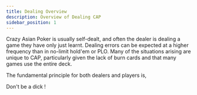 ```yaml
---
title: Dealing Overview
description: Overview of Dealing CAP
sidebar_position: 1
---
```


Crazy Asian Poker is usually self-dealt, and often the dealer is dealing
a game they have only just learnt. Dealing errors can be expected at a
higher frequency than in no-limit hold'em or PLO. Many of the situations
arising are unique to CAP, particularly given the lack of burn cards and
that many games use the entire deck.

The fundamental principle for both dealers and players is,

Don't be a dick !
